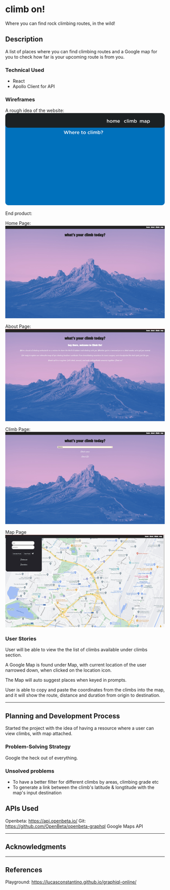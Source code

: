 # climb on!

Where you can find rock climbing routes, in the wild!

## Description

A list of places where you can find climbing routes and a Google map for you to check how far is your upcoming route is from you.

### Technical Used

- React
- Apollo Client for API

### Wireframes

A rough idea of the website:
![idea](src/assets/ProjectTwoWireFrame.png)

End product:

Home Page:
![homepage](src/assets/homepage.jpg)

About Page:
![aboutpage](src/assets/aboutpage.jpg)

Climb Page:
![climbpage](src/assets/climbpage.jpg)

Map Page
![mappage](src/assets/mappage.jpg)

### User Stories

User will be able to view the the list of climbs available under climbs section.

A Google Map is found under Map, with current location of the user narrowed down, when clicked on the location icon.

The Map will auto suggest places when keyed in prompts.

User is able to copy and paste the coordinates from the climbs into the map, and it will show the route, distance and duration from origin to destination.

---

## Planning and Development Process

Started the project with the idea of having a resource where a user can view climbs, with map attached.

### Problem-Solving Strategy

Google the heck out of everything.

### Unsolved problems

- To have a better filter for different climbs by areas, climbing grade etc
- To generate a link between the climb's latitude & longtitude with the map's input destination

## APIs Used

Openbeta: https://api.openbeta.io/
Git: https://github.com/OpenBeta/openbeta-graphql
Google Maps API

---

## Acknowledgments

---

## References

Playground: https://lucasconstantino.github.io/graphiql-online/
